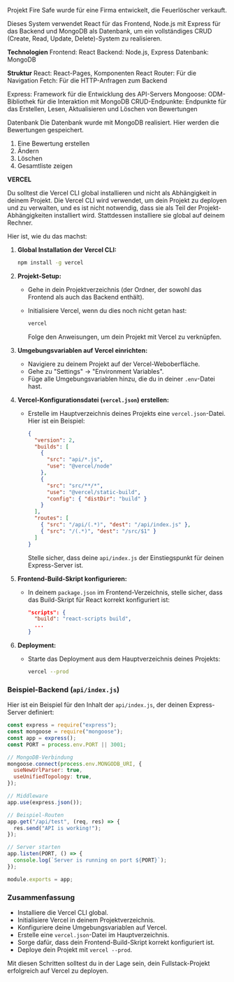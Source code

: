 Projekt Fire Safe wurde für eine Firma entwickelt, die Feuerlöscher verkauft.

Dieses System verwendet React für das Frontend, Node.js mit Express für das Backend und MongoDB als Datenbank, um ein vollständiges CRUD (Create, Read, Update, Delete)-System zu realisieren.

**Technologien**
Frontend: React
Backend: Node.js, Express
Datenbank: MongoDB

**Struktur**
React: React-Pages, Komponenten
React Router: Für die Navigation
Fetch: Für die HTTP-Anfragen zum Backend

Express: Framework für die Entwicklung des API-Servers
Mongoose: ODM-Bibliothek für die Interaktion mit MongoDB
CRUD-Endpunkte: Endpunkte für das Erstellen, Lesen, Aktualisieren und Löschen von Bewertungen

Datenbank
Die Datenbank wurde mit MongoDB realisiert. Hier werden die Bewertungen gespeichert.

1. Eine Bewertung erstellen
2. Ändern
3. Löschen
4. Gesamtliste zeigen

**VERCEL**

Du solltest die Vercel CLI global installieren und nicht als Abhängigkeit in deinem Projekt. Die Vercel CLI wird verwendet, um dein Projekt zu deployen und zu verwalten, und es ist nicht notwendig, dass sie als Teil der Projekt-Abhängigkeiten installiert wird. Stattdessen installiere sie global auf deinem Rechner.

Hier ist, wie du das machst:

1. **Global Installation der Vercel CLI:**

   ```bash
   npm install -g vercel
   ```

2. **Projekt-Setup:**

   - Gehe in dein Projektverzeichnis (der Ordner, der sowohl das Frontend als auch das Backend enthält).
   - Initialisiere Vercel, wenn du dies noch nicht getan hast:

     ```bash
     vercel
     ```

     Folge den Anweisungen, um dein Projekt mit Vercel zu verknüpfen.

3. **Umgebungsvariablen auf Vercel einrichten:**

   - Navigiere zu deinem Projekt auf der Vercel-Weboberfläche.
   - Gehe zu "Settings" -> "Environment Variables".
   - Füge alle Umgebungsvariablen hinzu, die du in deiner `.env`-Datei hast.

4. **Vercel-Konfigurationsdatei (`vercel.json`) erstellen:**

   - Erstelle im Hauptverzeichnis deines Projekts eine `vercel.json`-Datei. Hier ist ein Beispiel:

     ```json
     {
       "version": 2,
       "builds": [
         {
           "src": "api/*.js",
           "use": "@vercel/node"
         },
         {
           "src": "src/**/*",
           "use": "@vercel/static-build",
           "config": { "distDir": "build" }
         }
       ],
       "routes": [
         { "src": "/api/(.*)", "dest": "/api/index.js" },
         { "src": "/(.*)", "dest": "/src/$1" }
       ]
     }
     ```

     Stelle sicher, dass deine `api/index.js` der Einstiegspunkt für deinen Express-Server ist.

5. **Frontend-Build-Skript konfigurieren:**

   - In deinem `package.json` im Frontend-Verzeichnis, stelle sicher, dass das Build-Skript für React korrekt konfiguriert ist:

     ```json
     "scripts": {
       "build": "react-scripts build",
       ...
     }
     ```

6. **Deployment:**

   - Starte das Deployment aus dem Hauptverzeichnis deines Projekts:

     ```bash
     vercel --prod
     ```

### Beispiel-Backend (`api/index.js`)

Hier ist ein Beispiel für den Inhalt der `api/index.js`, der deinen Express-Server definiert:

```javascript
const express = require("express");
const mongoose = require("mongoose");
const app = express();
const PORT = process.env.PORT || 3001;

// MongoDB-Verbindung
mongoose.connect(process.env.MONGODB_URI, {
  useNewUrlParser: true,
  useUnifiedTopology: true,
});

// Middleware
app.use(express.json());

// Beispiel-Routen
app.get("/api/test", (req, res) => {
  res.send("API is working!");
});

// Server starten
app.listen(PORT, () => {
  console.log(`Server is running on port ${PORT}`);
});

module.exports = app;
```

### Zusammenfassung

- Installiere die Vercel CLI global.
- Initialisiere Vercel in deinem Projektverzeichnis.
- Konfiguriere deine Umgebungsvariablen auf Vercel.
- Erstelle eine `vercel.json`-Datei im Hauptverzeichnis.
- Sorge dafür, dass dein Frontend-Build-Skript korrekt konfiguriert ist.
- Deploye dein Projekt mit `vercel --prod`.

Mit diesen Schritten solltest du in der Lage sein, dein Fullstack-Projekt erfolgreich auf Vercel zu deployen.
